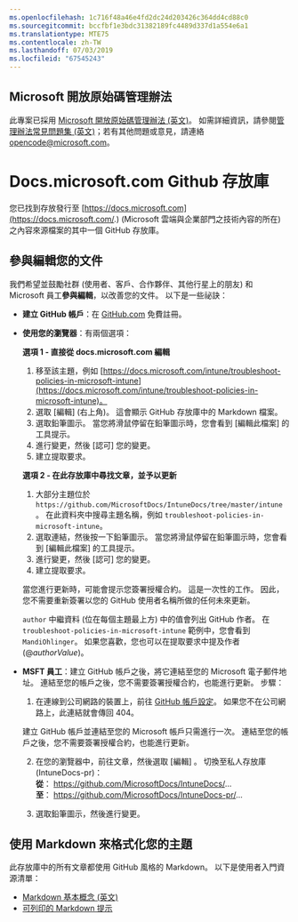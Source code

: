 ```yaml
---
ms.openlocfilehash: 1c716f48a46e4fd2dc24d203426c364dd4cd88c0
ms.sourcegitcommit: bccfbf1e3bdc31382189fc4489d337d1a554e6a1
ms.translationtype: MTE75
ms.contentlocale: zh-TW
ms.lasthandoff: 07/03/2019
ms.locfileid: "67545243"
---
```

## <a name="microsoft-open-source-code-of-conduct"></a>Microsoft 開放原始碼管理辦法

此專案已採用 [Microsoft 開放原始碼管理辦法 (英文)](https://opensource.microsoft.com/codeofconduct/)。
如需詳細資訊，請參閱[管理辦法常見問題集 (英文)](https://opensource.microsoft.com/codeofconduct/faq/)；若有其他問題或意見，請連絡 [opencode@microsoft.com](mailto:opencode@microsoft.com)。

# <a name="docsmicrosoftcom-github-repository"></a>Docs.microsoft.com Github 存放庫

您已找到存放發行至 [https://docs.microsoft.com](https://docs.microsoft.com/.) (Microsoft 雲端與企業部門之技術內容的所在) 之內容來源檔案的其中一個 GitHub 存放庫。

## <a name="contribute-to-your-documentation"></a>參與編輯您的文件
我們希望並鼓勵社群 (使用者、客戶、合作夥伴、其他行星上的朋友) 和 Microsoft 員工**參與編輯**，以改善您的文件。 以下是一些祕訣：

* **建立 GitHub 帳戶**：在 [GitHub.com](https://www.github.com) 免費註冊。

* **使用您的瀏覽器**：有兩個選項： 

    **選項 1 - 直接從 docs.microsoft.com 編輯**  
    1. 移至該主題，例如 [https://docs.microsoft.com/intune/troubleshoot-policies-in-microsoft-intune](https://docs.microsoft.com/intune/troubleshoot-policies-in-microsoft-intune)。 
    2. 選取 [編輯]  (右上角)。 這會顯示 GitHub 存放庫中的 Markdown 檔案。
    3. 選取鉛筆圖示。 當您將滑鼠停留在鉛筆圖示時，您會看到 [編輯此檔案]  的工具提示。 
    4. 進行變更，然後 [認可]  您的變更。 
    5. 建立提取要求。
    
    **選項 2 - 在此存放庫中尋找文章，並予以更新**  
    1. 大部分主題位於 `https://github.com/MicrosoftDocs/IntuneDocs/tree/master/intune`。 在此資料夾中搜尋主題名稱，例如 `troubleshoot-policies-in-microsoft-intune`。 
    2. 選取連結，然後按一下鉛筆圖示。 當您將滑鼠停留在鉛筆圖示時，您會看到 [編輯此檔案]  的工具提示。 
    3. 進行變更，然後 [認可]  您的變更。 
    4. 建立提取要求。 

  當您進行更新時，可能會提示您簽署授權合約。 這是一次性的工作。 因此，您不需要重新簽署以您的 GitHub 使用者名稱所做的任何未來更新。 
  
  `author` 中繼資料 (位在每個主題最上方) 中的值會列出 GitHub 作者。 在 `troubleshoot-policies-in-microsoft-intune` 範例中，您會看到 `MandiOhlinger`。 如果您喜歡，您也可以在提取要求中提及作者 (@*authorValue*)。
  
* **MSFT 員工**：建立 GitHub 帳戶之後，將它連結至您的 Microsoft 電子郵件地址。 連結至您的帳戶之後，您不需要簽署授權合約，也能進行更新。 步驟：

  1. 在連線到公司網路的裝置上，前往 [GitHub 帳戶設定](https://review.docs.microsoft.com/en-us/help/contribute/contribute-get-started-setup-github?branch=master)。 如果您不在公司網路上，此連結就會傳回 404。
  
    建立 GitHub 帳戶並連結至您的 Microsoft 帳戶只需進行一次。 連結至您的帳戶之後，您不需要簽署授權合約，也能進行更新。 

  2. 在您的瀏覽器中，前往文章，然後選取 [編輯]  。 切換至私人存放庫 (IntuneDocs-pr)：  
    **從**： https://github.com/MicrosoftDocs/IntuneDocs/...  
    **至**： https://github.com/MicrosoftDocs/IntuneDocs-pr/...
  
  3. 選取鉛筆圖示，然後進行變更。 

## <a name="use-markdown-to-format-your-topic"></a>使用 Markdown 來格式化您的主題
此存放庫中的所有文章都使用 GitHub 風格的 Markdown。 以下是使用者入門資源清單：

* [Markdown 基本概念 (英文)](https://help.github.com/articles/basic-writing-and-formatting-syntax/)
* [可列印的 Markdown 提示](https://guides.github.com/pdfs/markdown-cheatsheet-online.pdf)
